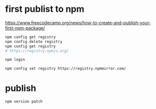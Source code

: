 # first publist to npm

https://www.freecodecamp.org/news/how-to-create-and-publish-your-first-npm-package/

```bash
npm config get registry
npm config delete registry
npm config get registry
# https://registry.npmjs.org/

npm login

npm config set registry https://registry.npmmirror.com/
```

# publish

```bash
npm version patch
```
